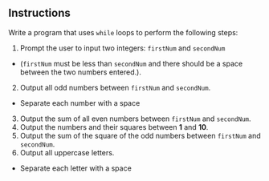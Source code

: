 ## Instructions

Write a program that uses `while` loops to perform the following steps:
1. Prompt the user to input two integers: `firstNum` and `secondNum`
 * (`firstNum` must be less than `secondNum` and there should be a space between the two numbers entered.).
2. Output all odd numbers between `firstNum` and `secondNum`.
 * Separate each number with a space
3. Output the sum of all even numbers between `firstNum` and `secondNum`.
4. Output the numbers and their squares between **1** and **10**.
5. Output the sum of the square of the odd numbers between `firstNum` and `secondNum`.
6. Output all uppercase letters.
 * Separate each letter with a space


